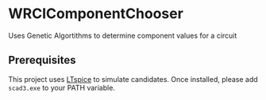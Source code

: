 # WRCIComponentChooser
Uses Genetic Algortithms to determine component values for a circuit

## Prerequisites
This project uses [LTspice](http://www.linear.com/designtools/software/#LTspice) to simulate candidates. 
Once installed, please add `scad3.exe` to your PATH variable.
